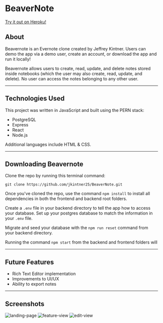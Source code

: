 # BeaverNote

[Try it out on Heroku!](https://beavernote.herokuapp.com/)

## About

Beavernote is an Evernote clone created by Jeffrey Kintner. Users can demo the app via a demo user, create an account, or download the app and run it locally!

Beavernote allows users to create, read, update, and delete notes stored inside notebooks (which the user may also create, read, update, and delete). No user can access the notes belonging to any other user.

------

## Technologies Used

This project was written in JavaScript and built using the PERN stack:
* PostgreSQL
* Express
* React
* Node.js

Additional languages include HTML & CSS.

------

## Downloading Beavernote

Clone the repo by running this terminal command:
```
git clone https://github.com/jkintner25/BeaverNote.git
```

Once you've cloned the repo, use the command `npm install` to install all dependencies in both the frontend and backend root folders.

Create a `.env` file in your backend directory to tell the app how to access your database. Set up your postgres database to match the information in your `.env` file.

Migrate and seed your database with the `npm run reset` command from your backend directory.

Running the command `npm start` from the backend and frontend folders will

------

## Future Features

* Rich Text Editor implementation
* Improvements to UI/UX
* Ability to export notes

------

## Screenshots

![landing-page](https://user-images.githubusercontent.com/95717139/177223903-7b93aca3-60b5-49bd-902a-fcdf0a168185.PNG)
![feature-view](https://user-images.githubusercontent.com/95717139/177223917-eed63260-4e30-443d-b265-30a88db258cd.PNG)
![edit-view](https://user-images.githubusercontent.com/95717139/177223923-7cb61d5a-4f1f-4e8c-991d-c3d745240048.PNG)
